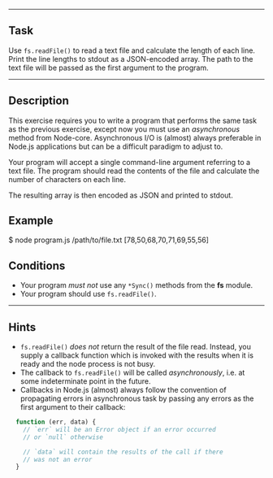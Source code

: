 ----------------------------------------------------------------------

## Task

Use `fs.readFile()` to read a text file and calculate the length of each line. Print the line lengths to stdout as a JSON-encoded array. The path to the text file will be passed as the first argument to the program.

----------------------------------------------------------------------

## Description

This exercise requires you to write a program that performs the same task as the previous exercise, except now you must use an *asynchronous* method from Node-core. Asynchronous I/O is (almost) always preferable in Node.js applications but can be a difficult paradigm to adjust to.

Your program will accept a single command-line argument referring to a text file. The program should read the contents of the file and calculate the number of characters on each line.

The resulting array is then encoded as JSON and printed to stdout.

## Example

  $ node program.js /path/to/file.txt
  [78,50,68,70,71,69,55,56]

## Conditions

* Your program *must not* use any `*Sync()` methods from the **fs** module.
* Your program should use `fs.readFile()`. 

----------------------------------------------------------------------

## Hints

* `fs.readFile()` *does not* return the result of the file read. Instead, you supply a callback function which is invoked with the results when it is ready and the node process is not busy. 
* The callback to `fs.readFile()` will be called *asynchronously*, i.e. at some indeterminate point in the future.
* Callbacks in Node.js (almost) always follow the convention of propagating errors in asynchronous task by passing any errors as the first argument to their callback:

```js
  function (err, data) {
    // `err` will be an Error object if an error occurred
    // or `null` otherwise

    // `data` will contain the results of the call if there
    // was not an error
  }
```
